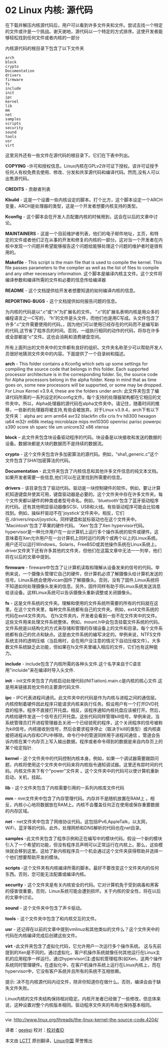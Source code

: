 ﻿02 Linux 内核: 源代码
================================================================================
在下载并解压内核源代码后，用户可以看到许多文件夹和文件。尝试去找一个特定的文件或许是一个挑战。谢天谢地，源代码以一个特定的方式排序。这使开发者能够轻松找到任何文件或者内核的一部分

内核源代码的根目录下包含了以下文件夹

    arch
    block
    crypto
    Documentation
    drivers
    firmware
    fs
    include
    init
    ipc
    kernel
    lib
    mm
    net
    samples
    scripts
    security
    sound
    tools
    usr
    virt

这里另外还有一些文件在源代码的根目录下。它们在下表中列出。

**COPYING** -许可和授权信息。Linux内核在GPLv2许可证下授权。该许可证授予任何人有权免费去使用、修改、分发和共享源代码和编译代码。然而,没有人可以出售源代码。

**CREDITS** - 贡献者列表

**Kbuild** - 这是一个设置一些内核设定的脚本。打个比方，这个脚本设定一个ARCH变量，ARCH是处理器的类型，这是一个开发者想要内核支持的类型。

**Kconfig** - 这个脚本会在开发人员配置内核的时候用到，这会在以后的文章中讨论。

**MAINTAINERS** - 这是一个目前维护者列表，他们的电子邮件地址，主页，和特定的文件或者他们正在从事的开发和修复的内核的一部分。这对当一个开发者在内核中发现一个问题并希望能够报告这个问题给能够处理这个问题的维护者时是很有用的。

**Makefile** - This script is the main file that is used to compile the kernel. This file passes parameters to the compiler as well as the list of files to compile and any other necessary information.
这个脚本是编译内核主文件。这个文件将编译参数和编译所需的文件和必要的信息传给编译器

**README** - 这个文档提供给开发者想要知道的如何编译内核的信息。

**REPORTING-BUGS** - 这个文档提供如何报告问题的信息。

为内核的代码是以“.c”或“.h”为扩展名的文件。 “.c”的扩展名表明内核是用众多的编程语言之一C写的， “h”的文件是头文件，而他们也是用C写成。头文件包含了许多“.c”文件需要使用的代码。，因为他们可以使用已经存在的代码而不是编写新的代码,这节省了程序员的时间。否则，一组执行相同的动作的代码，将存在许多或全部都是“c”文件。这也会消耗和浪费硬盘空间。

所有上面列出的文件夹中的文件都有良好的组织。文件夹名称至少可以帮助开发人员很好地猜测文件夹中的内容。下面提供了一个目录树和描述。

**arch** - This folder contains a Kconfig which sets up some settings for compiling the source code that belongs in this folder. Each supported processor architecture is in the corresponding folder. So, the source code for Alpha processors belong in the alpha folder. Keep in mind that as time goes on, some new processors will be supported, or some may be dropped. For Linux Kernel v3.9.4, these are the folders under arch:
此文件夹包含了编译代码所需的一系列设定的Kconfig文件。每个支持的处理器架构都在它相应的文件夹中。所以，Alpha处理器的源代码在alpha文件夹中。请记住，随着时间的推移，一些新的处理器将被支持,有些会被放弃。对于Linux v3.9.4，arch下有以下文件夹：
    alpha
    arc
    arm
    arm64
    avr32
    blackfin
    c6x
    cris
    frv
    h8300
    hexagon
    ia64
    m32r
    m68k
    metag
    microblaze
    mips
    mn10300
    openrisc
    parisc
    powerpc
    s390
    score
    sh
    sparc
    tile
    um
    unicore32
    x86
    xtensa

**block** – 此文件夹包含块设备驱动程序的代码。块设备是以块接收和发送的数据的设备。数据块都是大块的数据而不是持续的数据流。

**crypto** - 这个文件夹包含许多加密算法的源代码。例如，“sha1_generic.c”这个文件包含了SHA1加密算法的代码。

**Documentation** - 此文件夹包含了内核信息和其他许多文件信息的纯文本文档。如果开发者需要一些信息,他们可以在这里找到所需要的信息。

**drivers** - 该目录包含了驱动代码。驱动是一块控制硬件的软件。例如，要让计算机知道键盘并使其可用，键盘驱动器是必要的。这个文件夹中存在许多文件夹。每个文件夹都以硬件的种类或者型号命名。例如，'bluetooth'包含了蓝牙驱动程序的代码。还有其他明显驱动器像SCSI，USB和火线。有些驱动程序可能会比较难找到。例如，操纵杆驱动不在'joystick'文件夹中。相反，它们在./drivers/input/joystick。同样键盘和鼠标驱动也在这个文件夹中。 'Macintosh'包含了苹果的硬件代码。 'Xen'包含了Xen hypervisor代码。hypervisor是一种允许用户在一台计算机上运行多个操作系统的软件或硬件。这意味着在Xen允许用户在一台计算机上同时运行的两个或两个以上的Linux系统。用户还可以运行Windows，Solaris，FreeBSD或其他操作系统在Linux系统上。driver文件夹下还有许多其他的文件夹，但他们在这篇文章中无法一一列举，他们将在以后的文章中提到。

**firmware** - fireware中包含了让计算机读取和理解从设备发来的信号的代码。举例来说，一个摄像头管理它自己的硬件，但计算机必须了解摄像头给计算机发送的信号。Linux系统会使用vicam固件了解摄像头。否则，没有了固件,Linux系统将不知道如何处理摄像头发来的信息。另外，固件同样有助于将Linux系统发送消息给该设备。这样Linux系统可以告诉摄像头重新调整或关闭摄像头。

**fs** - 这是文件系统的文件夹。理解和使用的文件系统所需要的所有的代码就在这里。在这个文件夹里，每种文件系统都有自己的文件夹。例如，ext4文件系统的代码在ext4文件夹内。 在fs文件夹内，开发者会看到一些不在文件夹中的文件。这些文件用来处理文件系统整体。例如，mount.h中会包含挂载文件系统的代码。文件系统是以结构化的方式来存储和管理的存储设备上的文件和目录。每个文件系统都有自己的优点和缺点。这是由文件系统的编写决定的。举例来说，NTFS文件系统支持的透明压缩（当启用时，会在用户没注意的情况下自动压缩文件）。大多数文件系统缺乏此功能，但如果在fs文件夹里编入相应的文件，它们也有这种能力。

**include** - include包含了内核所需的各种头文件.这个名字来自于C语言用"incluide"来在编译时导入头文件.

**init** - init文件夹包含了内核启动处理代码(INITiation).main.c是内核的核心文件.这是用来链接其他文件的主要源代码文件.

**ipc** - IPC代表进程间通讯。此文件夹中的代码是作为内核与进程之间的通信层。内核控制着硬件因此程序只能请求内核来执行任务。假设用户有一个打开DVD托盘的程序。程序不直接打开托盘。相反，该程序通知内核托盘应该被打开。然后，内核给硬件发送一个信号去打开托盘。这些代码同样管理kill信号。举例来说，当系统管理员打开进程管理器去关闭一个已经锁死的程序，这个关闭程序的信号被称为kill信号。内核接收到信号，然后会要求程序停止（取决于kill的类型）或内核直接把进程从内存和CPU中移除。命令行中的管道同样用于进程间通信 。管道会告诉内核在某个内存页上写入输出数据。程序或者命令得到的数据是来自内存页上的某个给定指针.

**kernel** - 这个文件夹中的代码控制内核本身。例如，如果一个调试器需要跟踪问题，内核将使用这个文件夹中代码来将内核指令通知调试器。这里还有踪时间的代码。内核文件夹下有个"power"文件夹 。这个文件夹中的代码可以使计算机重新启动，关机，挂起。

**lib** - 这个文件夹包含了内核需要引用的一系列内核库文件代码

**mm** - mm文件夹中包含了内存管理代码。内存并不是随机放置在RAM上 。相反，内核小心地将数据放在RAM上。内核不会覆盖任何正在使用或保存重要数据的内存区域。

**net** - net文件夹中包含了网络协议代码。这包括IPv6,AppleTalk，以太网， WiFi，蓝牙等的代码，此外，处理网桥和DNS解析的代码也在net目录。

**samples** -此文件夹包含了程序示例和正在编写中的模块代码。假设一个新的模块引入了一个希望的功能，但没有程序员声明可以正常运行在内核上。那么，这些模块就会移到这里。这给了新内核程序员一个机会通过这个文件夹获得帮助并选择一个他们想要帮助开发的模块。

**scripts** -这个文件夹有内核编译所需的脚本。最好不要改变这个文件夹内的任何东西。否则，您可能无法配置或编译内核。


**security** - 这个文件夹是有关内核安全的代码。它对计算机免于受到病毒和黑客的侵害很重要。否则，Linux系统可能会遭到损坏。关于内核的安全性，将在以后的文章中讨论。

**sound** - 这个文件夹中包含了声卡驱动。

**tools** - 这个文件夹中包含了和内核交互的文件。

**usr** - 还记得在以前的文章中提到vmlinuz和其他类似的文件么？这个文件夹中的代码在内核编译完成后创建这些文件。

**virt** -此文件夹包含了虚拟化代码，它允许用户一次运行多个操作系统。 这与先前提到的Xen是不同的。通过虚拟化，客户机操作系统就像任何其他运行在Linux主机的应用程序一样运行。通过hypervisor(注:虚拟机管理程序)如Xen，这两个操作系统同时管理硬件。在虚拟化中，在客户机操作系统上运行在Linux内核上，而在hypervisor中，它没有客户系统并且所有的系统不互相依赖。

提示: 决不在内核源代码内动文件，除非你知道你在做什么。否则，编译会由于缺失文件失败。

Linux内核的文件夹结构保持相对稳定。内核开发者已经做了一些修改，但总体来说，这种设置对整个内核版本相同。驱动程序文件夹的布局也保持基本相同。

--------------------------------------------------------------------------------

via: http://www.linux.org/threads/the-linux-kernel-the-source-code.4204/

译者：[geekpi](https://github.com/geekpi) 校对：[校对者ID](https://github.com/校对者ID)

本文由 [LCTT](https://github.com/LCTT/TranslateProject) 原创翻译，[Linux中国](http://linux.cn/) 荣誉推出
